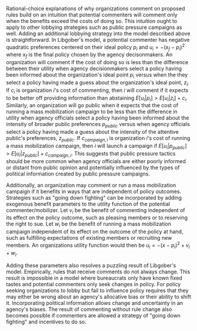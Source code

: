 Rational-choice explanations of why organizations comment on proposed
rules build on an intuition that potential commenters will comment only
when the benefits exceed the costs of doing so. This intuition ought to
apply to other lobbying strategies such as public pressure campaigns as well.
Adding an additional lobbying strategy into the model described above is
straightforward. In Libgober's model, a potential commenter has negative
quadratic preferences centered on their ideal policy $p_i$ and
$u_i = -(x_f - p_i)^2$ where $x_f$ is the final policy chosen by the
agency decisonmakers. An organization will comment if the cost of doing so is less
than the difference between their utility when agency decisionmakers select a
policy having been informed about the organization's ideal point $p_i$
versus when the they select a policy having made a guess about the
organization's ideal point, $z_i$. If $c_i$ is organization $i$'s cost
of commenting, then $i$ will comment if it expects to be better off
providing information than abstaining
$E[u_i | p_i] > E[u_i | z_i] + c_i$. Similarly, an organization will go
public when it expects that the cost of running a mass mobilization
campaign to be less than the difference in utility when agency officials
select a policy having been informed about the intensity of broader
public preferences $p_{public}$ versus when agency officials select a policy
having made a guess about the intensity of the attentive public's
preferences, $z_{public}$. If $c_{campaign, i}$ is organization $i$'s
cost of running a mass mobilization campaign, then $i$ will launch a
campaign if
$E[u_i | p_{public}] > E[u_i | z_{public}] + c_{campaign, i}$. This
suggests that public pressure tactics should be more common when agency officials are either poorly
informed or distant from public opinion and potentially influenced by
the types of political information created by public pressure campaigns.

Additionally, an organization may comment or run a mass mobilization
campaign if it benefits in ways that are independent of policy outcomes.
Strategies such as "going down fighting" can be incorporated by adding
exogenous benefit parameters to the utility function of the potential
commenter/mobilizer. Let $v_i$ be the benefit of commenting independent
of its effect on the policy outcome, such as pleasing members or to
reserving the right to sue. Let $w_i$ be the benefit of running a mass
mobilization campaign independent of its effect on the outcome of the
policy at hand, such as fulfilling expectations of existing members or
recruiting new members. An organizations utility function would then be
$u_i = -(x - p_i)^2 + v_i + w_i$.

Adding these parameters also resolves a puzzling result of Libgober's
model. Empirically, rules that receive comments do not always change.
This result is impossible in a model where bureaucrats only have known
fixed tastes and potential commenters only seek changes in policy. For
policy seeking organizations to lobby but fail to influence policy
requires that they may either be wrong about an agency's allocative bias
or their ability to shift it. Incorporating political information allows
change and uncertainty in an agency's biases. The result of commenting
without rule change also becomes possible if commenters are allowed a
strategy of "going down fighting" and incentives to do so.